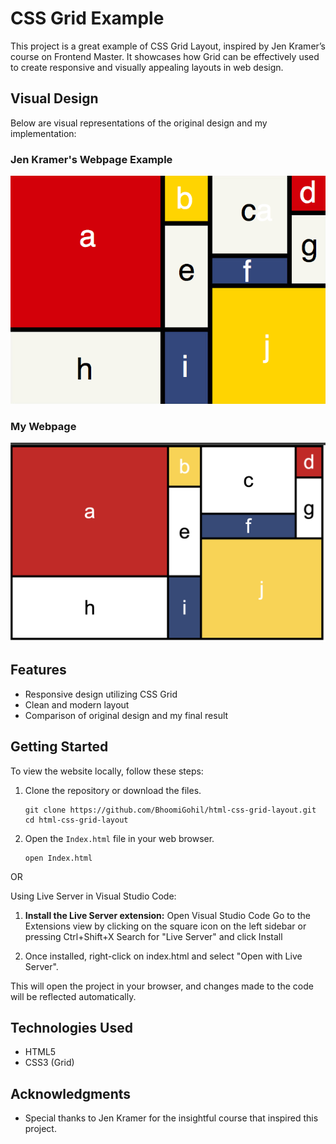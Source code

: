 # CSS Grid Example

This project is a great example of CSS Grid Layout, inspired by Jen Kramer’s course on Frontend Master. It showcases how Grid can be effectively used to create responsive and visually appealing layouts in web design.

## Visual Design

Below are visual representations of the original design and my implementation:

### Jen Kramer's Webpage Example

![Original design](Mondrian.png)

### My Webpage

![Final Result](final.png)

## Features

- Responsive design utilizing CSS Grid
- Clean and modern layout
- Comparison of original design and my final result

## Getting Started

To view the website locally, follow these steps:

1. Clone the repository or download the files.
   ```
   git clone https://github.com/BhoomiGohil/html-css-grid-layout.git
   cd html-css-grid-layout
   ```
2. Open the `Index.html` file in your web browser.
   ```
   open Index.html
   ```

OR

Using Live Server in Visual Studio Code:

1. **Install the Live Server extension:**
   Open Visual Studio Code Go to the Extensions view by clicking on the square icon on the left sidebar or pressing Ctrl+Shift+X Search for "Live Server" and click Install

2. Once installed, right-click on index.html and select "Open with Live Server".

This will open the project in your browser, and changes made to the code will be reflected automatically.

## Technologies Used

- HTML5
- CSS3 (Grid)

## Acknowledgments

- Special thanks to Jen Kramer for the insightful course that inspired this project.
